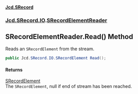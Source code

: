 #### [Jcd.SRecord](index.md 'index')
### [Jcd.SRecord.IO](Jcd.SRecord.IO.md 'Jcd.SRecord.IO').[SRecordElementReader](Jcd.SRecord.IO.SRecordElementReader.md 'Jcd.SRecord.IO.SRecordElementReader')

## SRecordElementReader.Read() Method

Reads an `SRecordElement` from the stream.

```csharp
public Jcd.SRecord.IO.SRecordElement Read();
```

#### Returns
[SRecordElement](Jcd.SRecord.IO.SRecordElement.md 'Jcd.SRecord.IO.SRecordElement')  
The `SRecordElement`, null if end of stream has been reached.